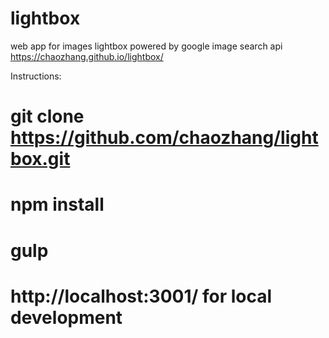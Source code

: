 # lightbox
web app for images lightbox powered by google image search api
https://chaozhang.github.io/lightbox/

Instructions:
# git clone https://github.com/chaozhang/lightbox.git
# npm install
# gulp
# http://localhost:3001/ for local development

